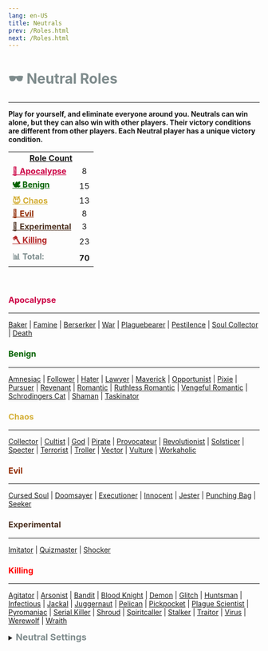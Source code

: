 ```yaml
---
lang: en-US
title: Neutrals
prev: /Roles.html
next: /Roles.html
---
```


# <font color="#7f8c8d">🕶️ <b>Neutral Roles</b></font>
---

<b>Play for yourself, and eliminate everyone around you. Neutrals can win alone, but they can also win with other players. Their victory conditions are different from other players. Each Neutral player has a unique victory condition.</b><br>

<table>
<tr>
<td colspan="2" align="center"><b><u>Role Count</u></b></td>
</tr>

<tr>
<td><a href="#apocalypse" style="color:#cc0044"><b>🚨 Apocalypse</b></a></td>
<td align="center">8</td>
</tr>

<tr>
<td><a href="#benign" style="color:#046300"><b>🕊️ Benign</b></a></td>
<td align="center">15</td>
</tr>

<tr>
<td><a href="#chaos" style="color:#d4af37"><b>😈 Chaos</b></a></td>
<td align="center">13</td>
</tr>

<tr>
<td><a href="#evil" style="color:#912900"><b>👹 Evil</b></a></td>
<td align="center">8</td>
</tr>

<tr>
<td><a href="#experimental" style="color:#4d3222"><b>🚧 Experimental</b></a></td>
<td align="center">3</td>
</tr>

<tr>
<td><a href="#killing" style="color:#b22222"><b>🪓 Killing</b></a></td>
<td align="center">23</td>
</tr>

<tr>
<td><font color=#7c8c8d><b>📊 Total:</b></font></td>
<td align="center"><b>70</b></td>
</tr>

</table>
<br>

### <font color=#cc0044><b>Apocalypse</b></font>
---
[Baker](/options/Neutrals/Apocalypse/Baker.html) | [Famine](/options/Neutrals/Apocalypse/Famine.html) | [Berserker](/options/Neutrals/Apocalypse/Berserker.html) | [War](/options/Neutrals/Apocalypse/War.html) | [Plaguebearer](/options/Neutrals/Apocalypse/Plaguebearer.html) | [Pestilence](/options/Neutrals/Apocalypse/Pestilence.html) | [Soul Collector](/options/Neutrals/Apocalypse/SoulCollector.html) | [Death](/options/Neutrals/Apocalypse/Death.html)

### <font color=#046300><b>Benign</b></font>
---
[Amnesiac](/options/Neutrals/Benign/Amnesiac.html) | [Follower](/options/Neutrals/Benign/Follower.html) | [Hater](/options/Neutrals/Benign/Hater.html) | [Lawyer](/options/Neutrals/Benign/Lawyer.html) | [Maverick](/options/Neutrals/Benign/Maverick.html) | [Opportunist](/options/Neutrals/Benign/Opportunist.html) | [Pixie](/options/Neutrals/Benign/Pixie.html) | [Pursuer](/options/Neutrals/Benign/Pursuer.html) | [Revenant](/options/Neutrals/Benign/Revenant.html) | [Romantic](/options/Neutrals/Benign/Romantic.html) | [Ruthless Romantic](/options/Neutrals/Benign/RuthlessRomantic.html) | [Vengeful Romantic](/options/Neutrals/Benign/VengefulRomantic.html) | [Schrodingers Cat](/options/Neutrals/Benign/SchrodingersCat.html) | [Shaman](/options/Neutrals/Benign/Shaman.html) | [Taskinator](/options/Neutrals/Benign/Taskinator.html)

### <font color=#d4af37><b>Chaos</b></font>
---
[Collector](/options/Neutrals/Chaos/Collector.html) | [Cultist](/options/Neutrals/Chaos/Cultist.html) | [God](/options/Neutrals/Chaos/God.html) | [Pirate](/options/Neutrals/Chaos/Pirate.html) | [Provocateur](/options/Neutrals/Chaos/Provocateur.html) | [Revolutionist](/options/Neutrals/Chaos/Revolutionist.html) | [Solsticer](/options/Neutrals/Chaos/Solsticer.html) | [Specter](/options/Neutrals/Chaos/Specter.html) | [Terrorist](/options/Neutrals/Chaos/Terrorist.html) | [Troller](/options/Neutrals/Chaos/Troller.html) | [Vector](/options/Neutrals/Chaos/Vector.html) | [Vulture](/options/Neutrals/Chaos/Vulture.html) | [Workaholic](/options/Neutrals/Chaos/Workaholic.html)

### <font color=#912900><b>Evil</b></font>
---
[Cursed Soul](/options/Neutrals/Evil/CursedSoul.html) | [Doomsayer](/options/Neutrals/Evil/Doomsayer.html) | [Executioner](/options/Neutrals/Evil/Executioner.html) | [Innocent](/options/Neutrals/Evil/Innocent.html) | [Jester](/options/Neutrals/Evil/Jester.html) | [Punching Bag](/options/Neutrals/Evil/PunchingBag.html) | [Seeker](/options/Neutrals/Evil/Seeker.html)

### <font color=#4d3222><b>Experimental</b></font>
---
[Imitator](/options/Neutrals/Experimental/Imitator.html) | [Quizmaster](/options/Neutrals/Experimental/Quizmaster.html) | [Shocker](/options/Neutrals/Experimental/Shocker.html)

### <font color=red><b>Killing</b></font>
---
[Agitator](/options/Neutrals/Killing/Agitator.html) | [Arsonist](/options/Neutrals/Killing/Arsonist.html) | [Bandit](/options/Neutrals/Killing/Bandit.html) | [Blood Knight](/options/Neutrals/Killing/BloodKnight.html) | [Demon](/options/Neutrals/Killing/Demon.html) | [Glitch](/options/Neutrals/Killing/Glitch.html) | [Huntsman](/options/Neutrals/Killing/Huntsman.html) | [Infectious](/options/Neutrals/Killing/Infectious.html) | [Jackal](/options/Neutrals/Killing/Jackal.html) | [Juggernaut](/options/Neutrals/Killing/Juggernaut.html) | [Pelican](/options/Neutrals/Killing/Pelican.html) | [Pickpocket](/options/Neutrals/Killing/Pickpocket.html) | [Plague Scientist](/options/Neutrals/Killing/PlagueScientist.html) | [Pyromaniac](/options/Neutrals/Killing/Pyromaniac.html) | [Serial Killer](/options/Neutrals/Killing/SerialKiller.html) | [Shroud](/options/Neutrals/Killing/Shroud.html) | [Spiritcaller](/options/Neutrals/Killing/Spiritcaller.html) | [Stalker](/options/Neutrals/Killing/Stalker.html) | [Traitor](/options/Neutrals/Killing/Traitor.html) | [Virus](/options/Neutrals/Killing/Virus.html) | [Werewolf](/options/Neutrals/Killing/Werewolf.html) | [Wraith](/options/Neutrals/Killing/Wraith.html)
<br>

<details>
<summary><font color=#7f8c8d size='4em'><b> Neutral Settings</b></font></summary>
<br>
Below are settings to make the game more balanced based on your lobby's style of gameplay:

* Minimum Amount of Non-<font color=#7f8c8d>Neutral</font> Killing roles
  * Set the minimal amount of Non-<font color=#7f8c8d>Neutral</font> Killing roles allowed in the round
* Maximum Amount of Non-<font color=#7f8c8d>Neutral</font> Killing roles
  * Set the max amount of Non-<font color=#7f8c8d>Neutral</font> Killing roles allowed in the round
* Minimum Amount of <font color=#7f8c8d>Neutral</font> Killing roles
  * Set the minimal amount of <font color=#7f8c8d>Neutral</font> Killing roles allowed in the round
* Maximum Amount of <font color=#7f8c8d>Neutral</font> Killing roles
  * Set the max amount of Non-<font color=#7f8c8d>Neutral</font> Killing roles allowed in the round
* Minimum Amount of Apocalypse roles
  * Set the minimal amount of Apocalypse roles roles allowed in the round
* Maximum Amount of Apocalypse roles
  * Set the max amount of Apocalypse roles roles allowed in the round
* <font color=#7f8c8d>Neutrals</font> win together
  * <font color=green>ON</font>: Certain <font color=#7f8c8d>Neutral</font> Types will win together
    * If a Killing-<font color=#7f8c8d>Neutral</font> wins, all Killing-<font color=#7f8c8d>Neutrals</font> win. If an Evil-<font color=#7f8c8d>Neutral</font> wins, all Evil-<font color=#7f8c8d>Neutrals</font> win
  * <font color=red>OFF</font>: <font color=#7f8c8d>Neutrals</font> will win on their own team (Ex: Arsonist wins alone)
    * All <font color=#7f8c8d>Neutrals</font> win together
      * <font color=green>ON</font>: ALL <font color=#7f8c8d>Neutrals</font> win together, even if they are Evil, Killing, or Chaos Neutrals
      * <font color=red>OFF</font>: Only each <font color=#7f8c8d>Neutral</font> Type will win together
</details>